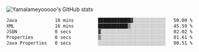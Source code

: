 ![Yamalameyooooo's GitHub stats](https://github-readme-stats.vercel.app/api?username=yamalameyooooo&theme=transparent&show_icons=true\&show=reviews,discussions_started,discussions_answered,prs_merged,prs_merged_percentage)

<!--START_SECTION:waka-->

```txt
Java              18 mins         ████████████▓░░░░░░░░░░░░   50.00 %
XML               16 mins         ███████████▒░░░░░░░░░░░░░   45.59 %
JSON              0 secs          ▓░░░░░░░░░░░░░░░░░░░░░░░░   02.02 %
Properties        0 secs          ▒░░░░░░░░░░░░░░░░░░░░░░░░   01.61 %
Java Properties   0 secs          ░░░░░░░░░░░░░░░░░░░░░░░░░   00.51 %
```

<!--END_SECTION:waka-->
